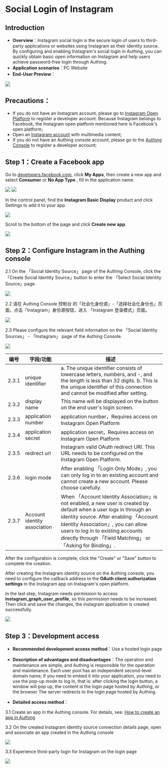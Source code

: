 #  Social Login of  Instagram

<LastUpdated/>

## Introduction

- **Overview**：Instagram social login is the secure login of users to third-party applications or websites using Instagram as their identity source. By configuring and enabling Instagram's social login in Authing, you can quickly obtain basic open information on Instagram and help users achieve password-free login through Authing.
- **Application scenarios**：PC Website
- **End-User Preview**：

<img src="./images/00-viewResult.png" />

## Precautions：

- If you do not have an Instagram account, please go to [Instagram Open Platform](https://developers.facebook.com/) to register a developer account. Because Instagram belongs to Facebook, the Instagram open platform mentioned here is Facebook's open platform;
- Open an [Instagram account](https://www.instagram.com/) with multimedia content;
- If you do not have an Authing console account, please go to the [Authing Console](https://authing.cn/) to register a developer account;

## Step 1：Create a Facebook app

Go to [developers.facebook.com](https://developers.facebook.com/), click **My Apps**, then create a new app and select **Consumer** or **No App Type** , fill in the application name.

<img src="./images/01-createapp.png" />

<img src="./images/02-saveapp.png" />

In the control panel, find the **Instagram Basic Display** product and click Settings to add it to your app.

<img src="./images/03-addinstagram.png" />

Scroll to the bottom of the page and click **Create new app**.

<img src="./images/04-saveins.png" />

## Step 2：Configure Instagram in the Authing console

2.1 On the 「Social Identity Source」 page of the Authing Console, click the 「Create Social Identity Source」button to enter the 「Select Social Identity Source」page.

<img src="./images/05-addSocial.png" />

2.2 请在 Authing Console 控制台 的「社会化身份源」-「选择社会化身份也」页面，点击「Instagram」身份源按钮，进入 「Instagram 登录模式」页面。

<img src="./images/06-choiceIns.png" />

2.3 Please configure the relevant field information on the 「Social Identity Sources」 - 「Instagram」 page of the Authing Console.

<img src="./images/07-insconfig.png" />

| 编号  | 字段/功能                    | 描述                                                                                                                                                                                                                                                                                                     |
| ----- | ---------------------------- | -------------------------------------------------------------------------------------------------------------------------------------------------------------------------------------------------------------------------------------------------------------------------------------------------------- |
| 2.3.1 | unique identifier            | a. The unique identifier consists of lowercase letters, numbers, and -, and the length is less than 32 digits. b. This is the unique identifier of this connection and cannot be modified after setting.                                                                                                 |
| 2.3.2 | display name                 | This name will be displayed on the button on the end user's login screen.                                                                                                                                                                                                                                |
| 2.3.3 | application number           | application number，Requires access on Instagram Open Platform                                                                                                                                                                                                                                           |
| 2.3.4 | application secret           | application secret，Requires access on Instagram Open Platform                                                                                                                                                                                                                                           |
| 2.3.5 | redirect url                 | Instagram valid OAuth redirect URI. This URL needs to be configured on the Instagram Open Platform.                                                                                                                                                                                                      |
| 2.3.6 | login mode                   | After enabling 「Login Only Mode」, you can only log in to an existing account and cannot create a new account. Please choose carefully.                                                                                                                                                                 |
| 2.3.7 | Account identity association | When 「Account Identity Association」is not enabled, a new user is created by default when a user logs in through an identity source. After enabling 「Account Identity Association」, you can allow users to log in to existing accounts directly through 「Field Matching」 or 「Asking for Binding」. |

After the configuration is complete, click the "Create" or "Save" button to complete the creation.

After creating the Instagram identity source on the Authing console, you need to configure the callback address to the **OAuth client authorization settings** in the Instagram app on Instagram's open platform.

In the last step, Instagram needs permission to access **instagram_graph_user_profile**, so this permission needs to be increased. Then click and save the changes, the instagram application is created successfully.

<img src="./images/08-insconfig-success.png" />

## Step 3：Development access

- **Recommended development access method**：Use a hosted login page

- **Description of advantages and disadvantages**：The operation and maintenance are simple, and Authing is responsible for the operation and maintenance. Each user pool has an independent second-level domain name; if you need to embed it into your application, you need to use the pop-up mode to log in, that is: after clicking the login button, a window will pop up, the content is the login page hosted by Authing, or the browser The server redirects to the login page hosted by Authing.

- **Detailed access method**：

3.1 Create an app in the Authing console. For details, see: [How to create an app in Authing](https://docs.authing.cn/v2/guides/app/create-app.html)

3.2 On the created Instagram identity source connection details page, open and associate an app created in the Authing console

<img src="./images/09-openapp.png" />

3.3 Experience third-party login for Instagram on the login page

<img src="./images/10-login.png" />
